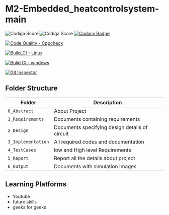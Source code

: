 # M2-Embedded_heatcontrolsystem-main

![Codiga Score](https://api.codiga.io/project/33062/score/svg)
![Codiga Score](https://api.codiga.io/project/33062/status/svg)
[![Codacy Badge](https://app.codacy.com/project/badge/Grade/172fc98013714522a421a58eb4728f6f)](https://www.codacy.com/gh/VedaHarini/M2-Embedded_heatcontrolsystem-main/dashboard?utm_source=github.com&amp;utm_medium=referral&amp;utm_content=VedaHarini/M2-Embedded_heatcontrolsystem-main&amp;utm_campaign=Badge_Grade)

[![Code Quality - Cppcheck](https://github.com/VedaHarini/M2-Embedded_heatcontrolsystem-main/actions/workflows/c-cpp.yml/badge.svg)](https://github.com/VedaHarini/M2-Embedded_heatcontrolsystem-main/actions/workflows/c-cpp.yml)

[![Build_CI - Linux](https://github.com/VedaHarini/M2-Embedded_heatcontrolsystem-main/actions/workflows/Linux.yml/badge.svg)](https://github.com/VedaHarini/M2-Embedded_heatcontrolsystem-main/actions/workflows/Linux.yml)

[![Bulid CI - windows](https://github.com/VedaHarini/M2-Embedded_heatcontrolsystem-main/actions/workflows/windows.yml/badge.svg)](https://github.com/VedaHarini/M2-Embedded_heatcontrolsystem-main/actions/workflows/windows.yml)

[![Git Inspector](https://github.com/VedaHarini/M2-Embedded_heatcontrolsystem-main/actions/workflows/Gitinspector.yml/badge.svg)](https://github.com/VedaHarini/M2-Embedded_heatcontrolsystem-main/actions/workflows/Gitinspector.yml)

## Folder Structure
Folder             | Description
-------------------| -----------------------------------------
`0_Abstract`       | About Project
`1_Requirements`   | Documents containing requirements 
`2_Design`         | Documents specifying design details of circuit
`3_Implementation` | All required codes and documentation
`4_TestCases`      | low and High level Requirements
`5_Report`         | Report all the details about project
`6_Output`         | Documents with simulation Images

## Learning Platforms
* Youtube
* future skills
* geeks for geeks
